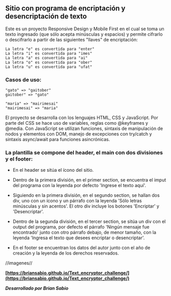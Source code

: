 
## Sitio con programa de encriptación y desencriptación de texto


Este es un proyecto Responsive Design y Mobile First en el cual se toma un texto ingresado (que sólo acepta minúsculas y espacios) y permite cifrarlo o descifrarlo a partir de las siguientes "llaves" de encriptación:


	La letra "e" es convertida para "enter"
	La letra "i" es convertida para "imes"
	La letra "a" es convertida para "ai"
	La letra "o" es convertida para "ober"
	La letra "u" es convertida para "ufat"


### Casos de uso:

~~~
"gato" => "gaitober"
gaitober" => "gato"
~~~

	"maria" => "mairimesai"
	"mairimesai" => "maria"



El proyecto se desarrolla con los lenguajes HTML, CSS y JavaScript.
Por parte del CSS se hace uso de variables, reglas como @keyframes y @media.
Con JavaScript se utilizan funciones, sintaxis de manipulación de nodos y elementos con DOM, manejo de excepciones con try/catch y sintaxis async/await para funciones asincrónicas.


### La plantilla se compone del header, el main con dos divisiones y el footer:

 - En el header se sitúa el ícono del sitio.


 - Dentro de la primera división, en el primer section, se encuentra el imput del programa con la leyenda por defecto 'Ingrese el texto aquí'.


 - Siguiendo en la primera división, en el segundo section, se hallan dos div, uno con un ícono y un párrafo con la leyenda 'Sólo letras minúsculas y sin acentos'. El otro div incluye los botones 'Encriptar' y 'Desencriptar'.


 - Dentro de la segunda división, en el tercer section, se sitúa un div con el output del programa, por defecto el párrafo 'Ningún mensaje fue encontrado' junto con otro párrafo debajo, de menor tamaño, con la leyenda 'Ingresa el texto que desees encriptar o desencriptar'.


 - En el footer se encuentran los datos del autor junto con el año de creación y la leyenda de los derechos reservados.

//imagenes//

**[https://briansabio.github.io/Text_encryptor_challenge/](https://briansabio.github.io/Text_encryptor_challenge/)**

***Desarrollado por Brian Sabio***